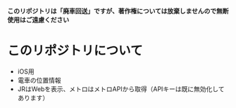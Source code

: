 **このリポジトリは「廃車回送」ですが、著作権については放棄しませんので無断使用はご遠慮ください**

# このリポジトリについて
- iOS用
- 電車の位置情報
- JRはWebを表示、メトロはメトロAPIから取得（APIキーは既に無効化してあります）
